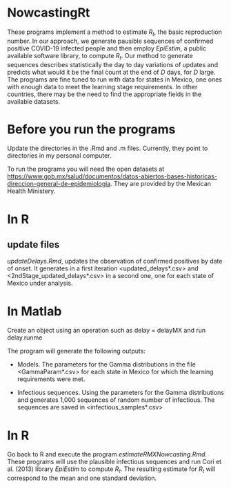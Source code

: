 # NowcastingRt

These programs implement a method to estimate *R<sub>t</sub>*, the basic reproduction number. In our approach, we generate pausible sequences of confirmed positive COVID-19 infected people and then employ *EpiEstim*, a public available software library, to compute *R<sub>t</sub>*. 
Our method to generate sequences describes statistically the day to day variations of updates and predicts what would it be the 
final count at the end of *D* days, for *D* large.  The programs are fine tuned to run with data for states in Mexico, one ones with enough data to meet the learning stage requirements. In other countries, there may be the need to find the appropriate fields in the available datasets.


# Before you run the programs
Update the directories in the .Rmd and .m files. Currently, they point to directories in my personal computer.

To run the programs you will need the open datasets at https://www.gob.mx/salud/documentos/datos-abiertos-bases-historicas-direccion-general-de-epidemiologia. They are provided by the Mexican Health Ministery.

# In R
## update files
*updateDelays.Rmd*, updates the observation of confirmed positives by date of onset.
It generates in a first iteration <updated_delays*.csv> and <2ndStage_updated_delays*.csv> in a second one, one for each state of Mexico under analysis. 

# In Matlab

Create an object using an operation such as delay = delayMX and run delay.runme

The program will generate the following outputs:

* Models. The parameters for the Gamma distributions
in the file <GammaParam*.csv> for each state in Mexico for which the learning requirements were met.


* Infectious sequences. 
Using the parameters for the Gamma distributions and generates 1,000 sequences of random number of infectious. The sequences are saved in <infectious_samples*.csv>

# In R
Go back to R and execute the program *estimateRMXNowcasting.Rmd*. These programs will use the plausible infectious sequences and run Cori et al. (2013) library  *EpiEstim*  to compute *R<sub>t</sub>*. The resulting estimate for *R<sub>t</sub>* will correspond to the mean and one standard deviation.

